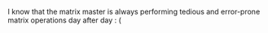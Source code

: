 I know that the matrix master is always performing tedious and error-prone matrix operations day after day : (
